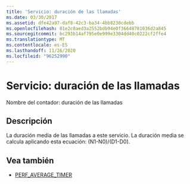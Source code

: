```yaml
---
title: 'Servicio: duración de las llamadas'
ms.date: 03/30/2017
ms.assetid: dfe42a97-daf8-42c3-ba34-4bb8230cdebb
ms.openlocfilehash: 01e2c0aed3a2552bdb94e0f36648781036d2a845
ms.sourcegitcommit: bc293b14af795e0e999e3304dd40c0222cf2ffe4
ms.translationtype: MT
ms.contentlocale: es-ES
ms.lasthandoff: 11/26/2020
ms.locfileid: "96252990"
---
```

# <a name="service-calls-duration"></a>Servicio: duración de las llamadas

Nombre del contador: duración de las llamadas  
  
## <a name="description"></a>Descripción  

 La duración media de las llamadas a este servicio. La duración media se calcula aplicando esta ecuación: (N1-N0)/(D1-D0).  
  
## <a name="see-also"></a>Vea también

- [PERF_AVERAGE_TIMER](/previous-versions/windows/embedded/ms938538(v=msdn.10))
